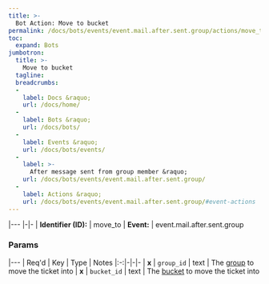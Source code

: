 ```yaml
---
title: >-
  Bot Action: Move to bucket
permalink: /docs/bots/events/event.mail.after.sent.group/actions/move_to/
toc:
  expand: Bots
jumbotron:
  title: >-
    Move to bucket
  tagline: 
  breadcrumbs:
  -
    label: Docs &raquo;
    url: /docs/home/
  -
    label: Bots &raquo;
    url: /docs/bots/
  -
    label: Events &raquo;
    url: /docs/bots/events/
  -
    label: >-
      After message sent from group member &raquo;
    url: /docs/bots/events/event.mail.after.sent.group/
  -
    label: Actions &raquo;
    url: /docs/bots/events/event.mail.after.sent.group/#event-actions
---
```


|---
|-|-
| **Identifier (ID):** | move_to
| **Event:** | event.mail.after.sent.group

### Params

|---
| Req'd | Key | Type | Notes
|:-:|-|-|-
| **x** | `group_id` | text | The [group](/docs/records/types/group/) to move the ticket into
| **x** | `bucket_id` | text | The [bucket](/docs/records/types/bucket/) to move the ticket into
